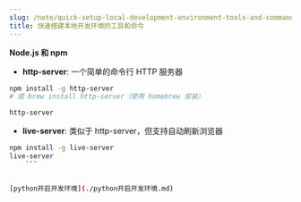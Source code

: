 ```yaml
---
slug: /note/quick-setup-local-development-environment-tools-and-commands
title: 快速搭建本地开发环境的工具和命令
---
```

**Node.js 和 npm**
   - **http-server**: 一个简单的命令行 HTTP 服务器
 ```bash
 npm install -g http-server
 # 或 brew install http-server（使用 homebrew 安装）
 
 http-server
 ```
   - **live-server**: 类似于 http-server，但支持自动刷新浏览器
 ```bash
 npm install -g live-server
 live-server
     ```


[python开启开发环境](./python开启开发环境.md)
